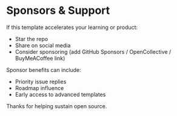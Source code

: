 # Sponsors & Support

If this template accelerates your learning or product:

- Star the repo
- Share on social media
- Consider sponsoring (add GitHub Sponsors / OpenCollective / BuyMeACoffee link)

Sponsor benefits can include:
- Priority issue replies
- Roadmap influence
- Early access to advanced templates

Thanks for helping sustain open source.
